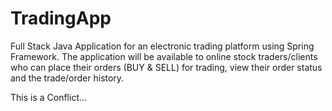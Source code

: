# TradingApp
Full Stack Java Application for an electronic trading platform using Spring Framework. The  application will be available to online stock traders/clients who can place their orders (BUY &amp; SELL)  for trading, view their order status and the trade/order history.

This is a Conflict...